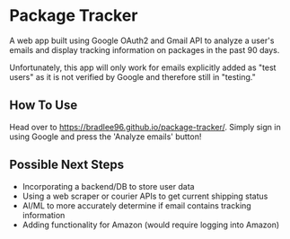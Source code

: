 # Package Tracker

A web app built using Google OAuth2 and Gmail API to analyze a user's emails and display tracking information on packages in the past 90 days.

Unfortunately, this app will only work for emails explicitly added as "test users" as it is not verified by Google and therefore still in "testing."

## How To Use

Head over to https://bradlee96.github.io/package-tracker/. Simply sign in using Google and press the 'Analyze emails' button!

## Possible Next Steps

- Incorporating a backend/DB to store user data
- Using a web scraper or courier APIs to get current shipping status
- AI/ML to more accurately determine if email contains tracking information
- Adding functionality for Amazon (would require logging into Amazon)
